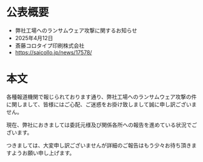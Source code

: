 # 公表概要
- 弊社工場へのランサムウェア攻撃に関するお知らせ
- 2025年4月12日
- 斎藤コロタイプ印刷株式会社
- https://saicollo.jp/news/17578/

# 本文
各種報道機関で報じられております通り、弊社工場へのランサムウェア攻撃の件に関しまして、皆様にはご心配、ご迷惑をお掛け致しまして誠に申し訳ございません。

現在、弊社におきましては委託元様及び関係各所への報告を進めている状況でございます。

つきましては、大変申し訳ございませんが詳細のご報告はもう少々お待ち頂きますようお願い申し上げます。
